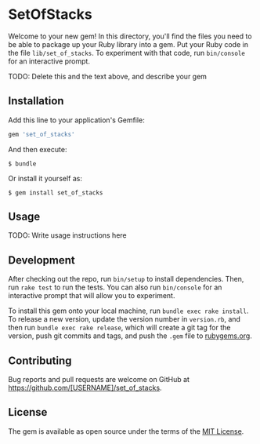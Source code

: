 # SetOfStacks

Welcome to your new gem! In this directory, you'll find the files you need to be able to package up your Ruby library into a gem. Put your Ruby code in the file `lib/set_of_stacks`. To experiment with that code, run `bin/console` for an interactive prompt.

TODO: Delete this and the text above, and describe your gem

## Installation

Add this line to your application's Gemfile:

```ruby
gem 'set_of_stacks'
```

And then execute:

    $ bundle

Or install it yourself as:

    $ gem install set_of_stacks

## Usage

TODO: Write usage instructions here

## Development

After checking out the repo, run `bin/setup` to install dependencies. Then, run `rake test` to run the tests. You can also run `bin/console` for an interactive prompt that will allow you to experiment.

To install this gem onto your local machine, run `bundle exec rake install`. To release a new version, update the version number in `version.rb`, and then run `bundle exec rake release`, which will create a git tag for the version, push git commits and tags, and push the `.gem` file to [rubygems.org](https://rubygems.org).

## Contributing

Bug reports and pull requests are welcome on GitHub at https://github.com/[USERNAME]/set_of_stacks.

## License

The gem is available as open source under the terms of the [MIT License](https://opensource.org/licenses/MIT).
